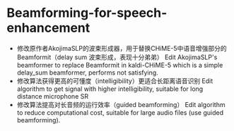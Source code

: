 # Beamforming-for-speech-enhancement
- 修改原作者AkojimaSLP的波束形成器，用于替换CHiME-5中语音增强部分的Beamformit（delay sum 波束形成，表现十分弟弟）
  Edit AkojimaSLP's beamformer to replace Beamformit in kaldi-CHiME-5 which is a simple delay_sum beamformer, performs not satisfying.
- 修改算法获得更高的可懂度（intelligibility）更适合长距离语音识别
  Edit algorithm to get signal with higher intelligibility, suitable for long distance microphone SR
- 修改算法提高对长音频的运行效率（guided beamforming）
  Edit algorithm to reduce computational cost, suitable for large audio files (use guided beamforming).
